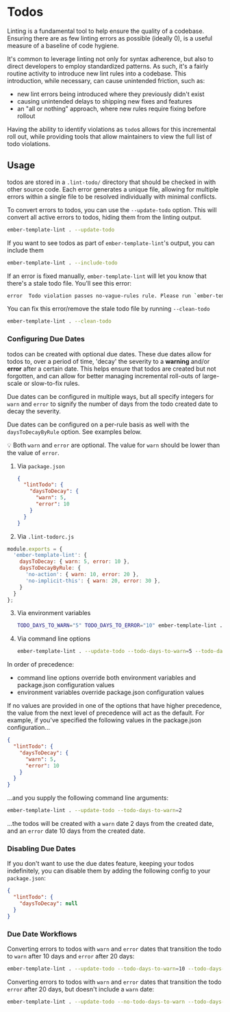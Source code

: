 # Todos

Linting is a fundamental tool to help ensure the quality of a codebase. Ensuring there are as few linting errors as possible (ideally 0), is a useful measure of a baseline of code hygiene.

It's common to leverage linting not only for syntax adherence, but also to direct developers to employ standardized patterns. As such, it's a fairly routine activity to introduce new lint rules into a codebase. This introduction, while necessary, can cause unintended friction, such as:

- new lint errors being introduced where they previously didn't exist
- causing unintended delays to shipping new fixes and features
- an "all or nothing" approach, where new rules require fixing before rollout

Having the ability to identify violations as `todo`s allows for this incremental roll out, while providing tools that allow maintainers to view the full list of todo violations.

## Usage

todos are stored in a `.lint-todo/` directory that should be checked in with other source code. Each error generates a unique file, allowing for multiple errors within a single file to be resolved individually with minimal conflicts.

To convert errors to todos, you can use the `--update-todo` option. This will convert all active errors to todos, hiding them from the linting output.

```bash
ember-template-lint . --update-todo
```

If you want to see todos as part of `ember-template-lint`'s output, you can include them

```bash
ember-template-lint . --include-todo
```

If an error is fixed manually, `ember-template-lint` will let you know that there's a stale todo file. You'll see this error:

```bash
error  Todo violation passes no-vague-rules rule. Please run `ember-template-lint /path/to/file.hbs --clean-todo` to remove this todo from the todo list.
```

You can fix this error/remove the stale todo file by running `--clean-todo`

```bash
ember-template-lint . --clean-todo
```

### Configuring Due Dates

todos can be created with optional due dates. These due dates allow for todos to, over a period of time, 'decay' the severity to a **warning** and/or **error** after a certain date. This helps ensure that todos are created but not forgotten, and can allow for better managing incremental roll-outs of large-scale or slow-to-fix rules.

Due dates can be configured in multiple ways, but all specify integers for `warn` and `error` to signify the number of days from the todo created date to decay the severity.

Due dates can be configured on a per-rule basis as well with the `daysToDecayByRule` option.  See examples below.

:bulb: Both `warn` and `error` are optional. The value for `warn` should be lower than the value of `error`.

1. Via `package.json`

   ```json
   {
     "lintTodo": {
       "daysToDecay": {
         "warn": 5,
         "error": 10
       }
     }
   }
   ```

2. Via `.lint-todorc.js`

  ```js
  module.exports = {
    'ember-template-lint': {
      daysToDecay: { warn: 5, error: 10 },
      daysToDecayByRule: {
        'no-action': { warn: 10, error: 20 },
        'no-implicit-this': { warn: 20, error: 30 },
      }
    }
  };
  ```

3. Via environment variables

   ```bash
   TODO_DAYS_TO_WARN="5" TODO_DAYS_TO_ERROR="10" ember-template-lint . --update-todo
   ```

4. Via command line options

   ```bash
   ember-template-lint . --update-todo --todo-days-to-warn=5 --todo-days-to-error=10
   ```

In order of precedence:

- command line options override both environment variables and package.json configuration values
- environment variables override package.json configuration values

If no values are provided in one of the options that have higher precedence, the value from the next level of precedence will act as the default. For example, if you've specified the following values in the package.json configuration...

```json
{
  "lintTodo": {
    "daysToDecay": {
      "warn": 5,
      "error": 10
    }
  }
}
```

...and you supply the following command line arguments:

```bash
ember-template-lint . --update-todo --todo-days-to-warn=2
```

...the todos will be created with a `warn` date 2 days from the created date, and an `error` date 10 days from the created date.

### Disabling Due Dates

If you don't want to use the due dates feature, keeping your todos indefinitely, you can disable them by adding the following config to your `package.json`:

```json
{
  "lintTodo": {
    "daysToDecay": null
  }
}
```

### Due Date Workflows

Converting errors to todos with `warn` and `error` dates that transition the todo to `warn` after 10 days and `error` after 20 days:

```bash
ember-template-lint . --update-todo --todo-days-to-warn=10 --todo-days-to-error=20
```

Converting errors to todos with `warn` and `error` dates that transition the todo `error` after 20 days, but doesn't include a `warn` date:

```bash
ember-template-lint . --update-todo --no-todo-days-to-warn --todo-days-to-error=20
```
